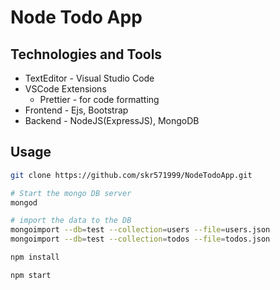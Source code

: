 # Node Todo App

## Technologies and Tools

- TextEditor - Visual Studio Code
- VSCode Extensions
  - Prettier - for code formatting
- Frontend - Ejs, Bootstrap
- Backend - NodeJS(ExpressJS), MongoDB

## Usage

```sh
git clone https://github.com/skr571999/NodeTodoApp.git

# Start the mongo DB server
mongod

# import the data to the DB
mongoimport --db=test --collection=users --file=users.json
mongoimport --db=test --collection=todos --file=todos.json

npm install

npm start

```

<!--
# commands to export data
mongoexport --collection=users --db=test --out=users.json
mongoexport --collection=todos --db=test --out=todos.json
-->

<!-- ## Preview Screens -->
